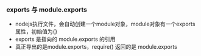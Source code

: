 ### exports 与 module.exports
* nodejs执行文件，会自动创建一个module对象，module对象有一个exports属性，初始值为{}
* exports 是指向的 module.exports 的引用
* 真正导出的是module.exports，require() 返回的是 module.exports